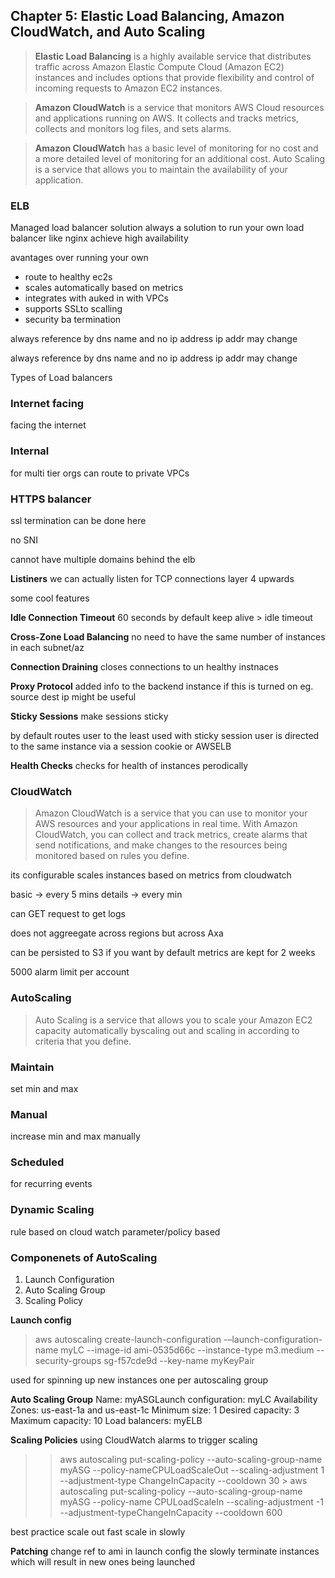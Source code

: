## Chapter 5: Elastic Load Balancing, Amazon CloudWatch, and Auto Scaling

> **Elastic Load Balancing** is a highly available service that distributes traffic across Amazon Elastic Compute Cloud (Amazon EC2) instances and includes options that provide flexibility and control of incoming requests to Amazon EC2 instances.

> **Amazon CloudWatch** is a service that monitors AWS Cloud resources and applications running on AWS. It collects and tracks metrics, collects and monitors log files, and sets alarms. 

> **Amazon CloudWatch** has a basic level of monitoring for no cost and a more detailed
level of monitoring for an additional cost.
Auto Scaling is a service that allows you to maintain the availability of your application.


### ELB
Managed load balancer solution
always a solution to run your own load balancer like nginx
achieve high availability

avantages over running your own
+ route to healthy ec2s
+ scales automatically based on metrics
+ integrates with auked in with VPCs
+ supports SSLto scalling
+ security ba termination
  
always reference by dns name and no ip address
ip addr may change

always reference by dns name and no ip address
ip addr may change

Types of Load balancers

### Internet facing
facing the internet

### Internal
for multi tier orgs
can route to private VPCs

### HTTPS balancer
ssl termination can be done here

no SNI

cannot have multiple domains behind the elb

**Listiners**
we can actually listen for TCP connections
layer 4 upwards

some cool features

**Idle Connection Timeout**
60 seconds by default
keep alive > idle timeout

**Cross-Zone Load Balancing**
no need to have the same number of instances in each subnet/az

**Connection Draining**
closes connections to un healthy instnaces


**Proxy Protocol**
added info to the backend instance if this is turned on eg. source dest ip
might be useful

**Sticky Sessions**
make sessions sticky

by default routes user to the least used
with sticky session user is directed to the same instance via a session cookie or AWSELB

**Health Checks**
checks for health of instances perodically


### CloudWatch
> Amazon CloudWatch is a service that you can use to monitor your AWS resources and your applications in real time. With Amazon CloudWatch, you can collect and track metrics, create alarms that send notifications, and make changes to the resources being monitored based on rules you define.

its configurable
scales instances based on metrics from cloudwatch

basic -> every 5 mins
details -> every min

can GET request to get logs

does not aggreegate across regions but across Axa

can be persisted to S3 if you want
by default metrics are kept for 2 weeks

5000 alarm limit per account

### AutoScaling

> Auto Scaling is a service that allows you to scale your Amazon EC2 capacity automatically byscaling out and scaling in according to criteria that you define.

### Maintain 
set min and max

### Manual
increase min and max manually

### Scheduled
for recurring events

### Dynamic Scaling
rule based on cloud watch
parameter/policy based

### Componenets of AutoScaling
1. Launch Configuration
2. Auto Scaling Group
3. Scaling Policy


**Launch config**
> aws autoscaling create-launch-configuration -–launch-configuration-name myLC --image-id ami-0535d66c --instance-type m3.medium --security-groups sg-f57cde9d --key-name myKeyPair

used for spinning up new instances
one per autoscaling group


**Auto Scaling Group**
Name: myASGLaunch 
configuration: myLC
Availability Zones: us-east-1a and us-east-1c
Minimum size: 1
Desired capacity: 3
Maximum capacity: 10
Load balancers: myELB

**Scaling Policies**
using CloudWatch alarms to trigger scaling

> > aws autoscaling put-scaling-policy --auto-scaling-group-name myASG --policy-nameCPULoadScaleOut --scaling-adjustment 1 --adjustment-type ChangeInCapacity --cooldown 30  > aws autoscaling put-scaling-policy --auto-scaling-group-name myASG --policy-name CPULoadScaleIn --scaling-adjustment -1 --adjustment-typeChangeInCapacity --cooldown 600

best practice
scale out fast
scale in slowly

**Patching**
change ref to ami in launch config
the slowly terminate instances which will result in new ones being launched